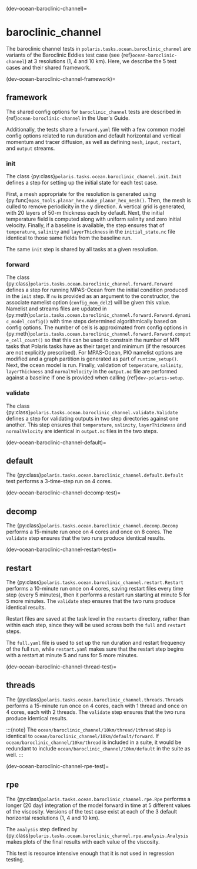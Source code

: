 (dev-ocean-baroclinic-channel)=

# baroclinic_channel

The baroclinic channel tests in `polaris.tasks.ocean.baroclinic_channel` are
variants of the Baroclinic Eddies test case (see
{ref}`ocean-baroclinic-channel`) at 3 resolutions (1, 4 and 10 km).  Here,
we describe the 5 test cases and their shared framework.

(dev-ocean-baroclinic-channel-framework)=

## framework

The shared config options for `baroclinic_channel` tests  are described in
{ref}`ocean-baroclinic-channel` in the User's Guide.

Additionally, the tests share a `forward.yaml` file with a few common model
config options related to run duration and default horizontal  and vertical
momentum and tracer diffusion, as well as defining `mesh`, `input`, `restart`,
and `output` streams.

### init

The class {py:class}`polaris.tasks.ocean.baroclinic_channel.init.Init`
defines a step for setting up the initial state for each test case.

First, a mesh appropriate for the resolution is generated using
{py:func}`mpas_tools.planar_hex.make_planar_hex_mesh()`.  Then, the mesh is
culled to remove periodicity in the y direction.  A vertical grid is generated,
with 20 layers of 50-m thickness each by default.  Next, the initial
temperature field is computed along with uniform salinity and zero initial
velocity.  Finally, if a baseline is available, the step ensures that of
`temperature`, `salinity` and `layerThickness` in the `initial_state.nc` file
identical to those same fields from the baseline run.

The same `init` step is shared by all tasks at a given resolution.

### forward

The class {py:class}`polaris.tasks.ocean.baroclinic_channel.forward.Forward`
defines a step for running MPAS-Ocean from the initial condition produced in
the `init` step.  If `nu` is provided as an argument to the
constructor, the associate namelist option (`config_mom_del2`) will be given
this value. Namelist and streams files are updated in
{py:meth}`polaris.tasks.ocean.baroclinic_channel.forward.Forward.dynamic_model_config()`
with time steps determined algorithmically based on config options.  The
number of cells is approximated from config options in
{py:meth}`polaris.tasks.ocean.baroclinic_channel.forward.Forward.compute_cell_count()`
so that this can be used to constrain the number of MPI tasks that Polaris
tasks have as their target and minimum (if the resources are not explicitly
prescribed).  For MPAS-Ocean, PIO namelist options are modified and a
graph partition is generated as part of `runtime_setup()`.  Next, the ocean
model is run. Finally, validation of `temperature`, `salinity`,
`layerThickness` and `normalVelocity` in the `output.nc` file are performed
against a baseline if one is provided when calling {ref}`dev-polaris-setup`.

### validate

The class {py:class}`polaris.tasks.ocean.baroclinic_channel.validate.Validate`
defines a step for validating outputs in two step directories against one
another.  This step ensures that `temperature`, `salinity`, `layerThickness`
and `normalVelocity` are identical in `output.nc` files in the two steps.

(dev-ocean-baroclinic-channel-default)=

## default

The {py:class}`polaris.tasks.ocean.baroclinic_channel.default.Default`
test performs a 3-time-step run on 4 cores.

(dev-ocean-baroclinic-channel-decomp-test)=

## decomp

The {py:class}`polaris.tasks.ocean.baroclinic_channel.decomp.Decomp`
performs a 15-minute run once on 4 cores and once on 8 cores. The
`validate` step ensures that the two runs produce identical results.

(dev-ocean-baroclinic-channel-restart-test)=

## restart

The {py:class}`polaris.tasks.ocean.baroclinic_channel.restart.Restart`
performs a 10-minute run once on 4 cores, saving restart files every time step
(every 5 minutes), then it performs a restart run starting at minute 5 for 5
more minutes. The `validate` step ensures that the two runs produce identical
results.

Restart files are saved at the task level in the `restarts` directory,
rather than within each step, since they will be used across both the `full`
and `restart` steps.

The `full.yaml` file is used to set up the run  duration and restart frequency
of the full run, while `restart.yaml` makes sure that the restart step begins
with a restart at minute 5 and runs for 5 more minutes.

(dev-ocean-baroclinic-channel-thread-test)=

## threads

The {py:class}`polaris.tasks.ocean.baroclinic_channel.threads.Threads`
performs a 15-minute run once on 4 cores, each with 1 thread and once on 4
cores, each with 2 threads. The `validate` step ensures that the two runs
produce identical results.

:::{note}
The `ocean/baroclinic_channel/10km/thread/1thread` step is identical
to `ocean/baroclinic_channel/10km/default/forward`. If
`ocean/baroclinic_channel/10km/thread` is included in a suite,
it would be redundant to include `ocean/baroclinic_channel/10km/default` in the
suite as well.
:::

(dev-ocean-baroclinic-channel-rpe-test)=

## rpe

The {py:class}`polaris.tasks.ocean.baroclinic_channel.rpe.Rpe`
performs a longer (20 day) integration of the model forward in time at 5
different values of the viscosity.  Versions of the test case exist at each of
the 3 default horizontal resolutions (1, 4 and 10 km).

The `analysis` step defined by
{py:class}`polaris.tasks.ocean.baroclinic_channel.rpe.analysis.Analysis`
makes plots of the final results with each value of the viscosity.

This test is resource intensive enough that it is not used in regression
testing.
